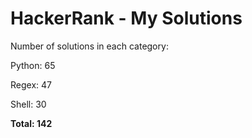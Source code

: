 # HackerRank - My Solutions

Number of solutions in each category:

Python: 65

Regex: 47

Shell: 30

**Total: 142**

